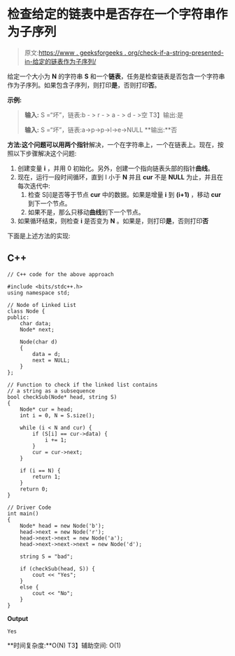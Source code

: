 # 检查给定的链表中是否存在一个字符串作为子序列

> 原文:[https://www . geeksforgeeks . org/check-if-a-string-presented-in-给定的链表作为子序列/](https://www.geeksforgeeks.org/check-if-a-string-is-present-in-the-given-linked-list-as-a-subsequence/)

给定一个大小为 **N** 的字符串 **S** 和一个**链表**，任务是检查链表是否包含一个字符串作为子序列。如果包含子序列，则打印**是**，否则打印**否**。

**示例:**

> **输入:** S =“坏”，链表:b - > r - > a - > d - >空
> T3】输出:是
> 
> **输入:** S =“坏”，链表:a->p->p->l->e->NULL
> **输出:**否

**方法:**这个问题可以用**两个指针**解决，一个在字符串上，一个在链表上。现在，按照以下步骤解决这个问题:

1.  创建变量 **i** ，并用 0 初始化。另外，创建一个指向链表头部的指针**曲线**。
2.  现在，运行一段时间循环，直到 I 小于 **N** 并且 **cur** 不是 **NULL** 为止，并且在每次迭代中:
    1.  检查 S[i]是否等于节点 **cur** 中的数据。如果是增量 **i** 到 **(i+1)** ，移动 **cur** 到下一个节点。
    2.  如果不是，那么只移动**曲线**到下一个节点。
3.  如果循环结束，则检查 **i** 是否变为 **N** 。如果是，则打印**是**，否则打印**否**

下面是上述方法的实现:

## C++

```
// C++ code for the above approach

#include <bits/stdc++.h>
using namespace std;

// Node of Linked List
class Node {
public:
    char data;
    Node* next;

    Node(char d)
    {
        data = d;
        next = NULL;
    }
};

// Function to check if the linked list contains
// a string as a subsequence
bool checkSub(Node* head, string S)
{
    Node* cur = head;
    int i = 0, N = S.size();

    while (i < N and cur) {
        if (S[i] == cur->data) {
            i += 1;
        }
        cur = cur->next;
    }

    if (i == N) {
        return 1;
    }
    return 0;
}

// Driver Code
int main()
{
    Node* head = new Node('b');
    head->next = new Node('r');
    head->next->next = new Node('a');
    head->next->next->next = new Node('d');

    string S = "bad";

    if (checkSub(head, S)) {
        cout << "Yes";
    }
    else {
        cout << "No";
    }
}
```

**Output**

```
Yes
```

**时间复杂度:**O(N)
T3】辅助空间: O(1)